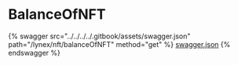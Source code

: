 # BalanceOfNFT

{% swagger src="../../../../.gitbook/assets/swagger.json" path="/lynex/nft/balanceOfNFT" method="get" %}
[swagger.json](../../../../.gitbook/assets/swagger.json)
{% endswagger %}
